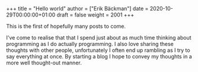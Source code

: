 +++
title = "Hello world"
author = ["Erik Bäckman"]
date = 2020-10-29T00:00:00+01:00
draft = false
weight = 2001
+++

This is the first of hopefully many posts to come.

I've come to realise that that I spend just about as much time thinking about programming as I do
actually programming. I also love sharing these thoughts with other people, unfortunately I often end up rambling as
I try to say everything at once. By starting a blog I hope to convey my thoughts in a more well thought-out manner.

